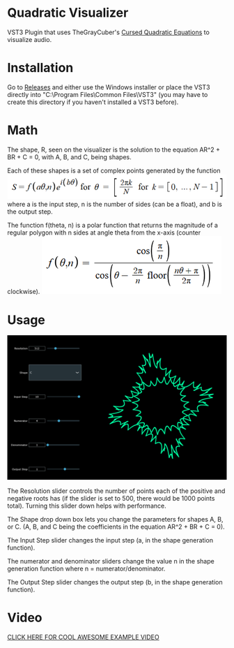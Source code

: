 # Quadratic  Visualizer

VST3 Plugin that uses TheGrayCuber's [Cursed Quadratic Equations](https://www.youtube.com/watch?v=ocDnfeFAsCg) to visualize audio.

# Installation

Go to [Releases](https://github.com/HappyAcccident/Quadratic-Visualizer-Plugin/releases) and either use the Windows installer or place the VST3 directly into "C:\Program Files\Common Files\VST3" (you may have to create this directory if you haven't installed a VST3 before).

# Math

The shape, R, seen on the visualizer is the solution to the equation AR^2 + BR + C = 0, with A, B, and C, being shapes.

Each of these shapes is a set of complex points generated by the function ![](image-1.png) where a is the input step, n is the number of sides (can be a float), and b is the output step.

The function f(theta, n) is a polar function that returns the magnitude of a regular polygon with n sides at angle theta from the x-axis (counter clockwise).
![](image-3.png)

# Usage

![](image-2.png)

The Resolution slider controls the number of points each of the positive and negative roots has (if the slider is set to 500, there would be 1000 points total). Turning this slider down helps with performance.

The Shape drop down box lets you change the parameters for shapes A, B, or C. (A, B, and C being the coefficients in the equation AR^2 + BR + C = 0).

The Input Step slider changes the input step (a, in the shape generation function).

The numerator and denominator sliders change the value n in the shape generation function where n = numerator/denominator.

The Output Step slider changes the output step (b, in the shape generation function).

# Video

[CLICK HERE FOR COOL AWESOME EXAMPLE VIDEO](https://www.youtube.com/embed/tgbNymZ7vqY)